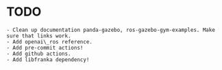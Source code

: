 # TODO

    - Clean up documentation panda-gazebo, ros-gazebo-gym-examples. Make sure that links work.
    - Add openai\_ros reference.
    - Add pre-commit actions!
    - Add github actions.
    - Add libfranka dependency!
